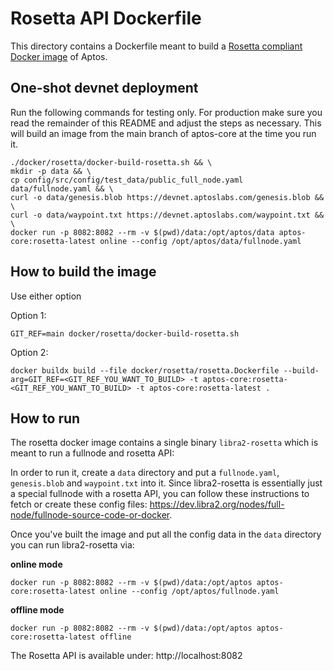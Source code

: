 # Rosetta API Dockerfile

This directory contains a Dockerfile meant to build a [Rosetta compliant Docker image](https://www.rosetta-api.org/docs/node_deployment.html) of Aptos.

## One-shot devnet deployment

Run the following commands for testing only. For production make sure you read the remainder of this README and adjust the steps as necessary.
This will build an image from the main branch of aptos-core at the time you run it.

```
./docker/rosetta/docker-build-rosetta.sh && \
mkdir -p data && \
cp config/src/config/test_data/public_full_node.yaml data/fullnode.yaml && \
curl -o data/genesis.blob https://devnet.aptoslabs.com/genesis.blob && \
curl -o data/waypoint.txt https://devnet.aptoslabs.com/waypoint.txt && \
docker run -p 8082:8082 --rm -v $(pwd)/data:/opt/aptos/data aptos-core:rosetta-latest online --config /opt/aptos/data/fullnode.yaml
```

## How to build the image

Use either option

Option 1:

```
GIT_REF=main docker/rosetta/docker-build-rosetta.sh
```

Option 2:

```
docker buildx build --file docker/rosetta/rosetta.Dockerfile --build-arg=GIT_REF=<GIT_REF_YOU_WANT_TO_BUILD> -t aptos-core:rosetta-<GIT_REF_YOU_WANT_TO_BUILD> -t aptos-core:rosetta-latest .
```

## How to run

The rosetta docker image contains a single binary `libra2-rosetta` which is meant to run a fullnode and rosetta API:

In order to run it, create a `data` directory and put a `fullnode.yaml`, `genesis.blob` and `waypoint.txt` into it.
Since libra2-rosetta is essentially just a special fullnode with a rosetta API, you can follow these instructions to fetch or create these config files: https://dev.libra2.org/nodes/full-node/fullnode-source-code-or-docker.

Once you've built the image and put all the config data in the `data` directory you can run libra2-rosetta via:

**online mode**

```
docker run -p 8082:8082 --rm -v $(pwd)/data:/opt/aptos aptos-core:rosetta-latest online --config /opt/aptos/fullnode.yaml
```

**offline mode**

```
docker run -p 8082:8082 --rm -v $(pwd)/data:/opt/aptos aptos-core:rosetta-latest offline
```

The Rosetta API is available under: http://localhost:8082
